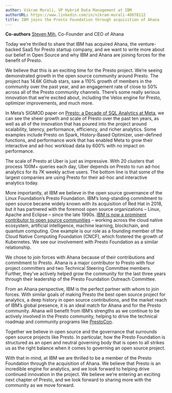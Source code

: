 ```yaml
---
author: Vikram Murali, VP Hybrid Data Management at IBM
authorURL: https://www.linkedin.com/in/vikram-murali-40878112
title: IBM joins the Presto Foundation through acquisition of Ahana
---
```


**Co-authors**
[Steven Mih](https://www.linkedin.com/in/stevenmih/), Co-Founder and CEO of Ahana

Today we’re thrilled to share that IBM has acquired Ahana, the venture-backed SaaS for Presto startup company, and we want to write more about our belief in Open Source and why IBM and Ahana are joining forces for the benefit of Presto.

<!--truncate-->

We believe that this is an exciting time for the Presto project. We’re seeing demonstrated growth in the open source community around Presto. The project has 14.6K Github stars, saw a 110% growth of members in the community over the past year, and an engagement rate of close to 50% across all of the Presto community channels. There’s some really serious innovation that we’re excited about, including the Velox engine for Presto, optimizer improvements, and much more.

In Meta’s SIGMOD paper on [Presto: a Decade of SQL Analytics at Meta](https://scontent-sjc3-1.xx.fbcdn.net/v/t39.8562-6/338697424_1576642486169536_1067048833935401645_n.pdf?_nc_cat=110&ccb=1-7&_nc_sid=ad8a9d&_nc_ohc=E5c57G_Am8oAX-Crm1F&_nc_ht=scontent-sjc3-1.xx&oh=00_AfC8DLG2VexS295zbgZSUxAsE8KpiLDWxOyeP9GwrIgR1g&oe=6438C9D7), we can see the sheer growth and scale of Presto over the past ten years, as well as all of the innovation that has poured into the project around scalability, latency, performance, efficiency, and richer analytics. Some examples include Presto on Spark, History-Based Optimizer, user-defined functions, and performance work that has enabled Meta to grow their interactive and ad-hoc workload data by 600% with no impact on performance.

The scale of Presto at Uber is just as impressive. With 20 clusters that process 100M+ queries each day, Uber depends on Presto to run ad-hoc analytics for its 7K weekly active users. The bottom line is that some of the largest companies are using Presto for their ad-hoc and interactive analytics today.

More importantly, at IBM we believe in the open source governance of the Linux Foundation’s Presto Foundation. IBM’s long-standing commitment to open source became widely known with its acquisition of Red Hat in 2018, but it has partnered with the foremost open source organizations – Linux, Apache and Eclipse – since the late 1990s. [IBM is now a prominent contributor to open source communities](https://www.ibm.com/opensource/) – working across the cloud native ecosystem, artificial intelligence, machine learning, blockchain, and quantum computing. One example is our role as a founding member of the Cloud Native Computing Foundation (CNCF), which fostered the growth of Kubernetes. We see our involvement with Presto Foundation as a similar relationship.

We chose to join forces with Ahana because of their contributions and commitment to Presto. Ahana is a major contributor to Presto with four project committers and two Technical Steering Committee members. Further, they’ve actively helped grow the community for the last three years through their leadership of the Presto Foundation Outreach Committee.

From an Ahana perspective, IBM is the perfect partner with whom to join forces. With similar goals of making Presto the best open source project for analytics, a deep history in open source contributions, and the market reach of IBM’s global presence, it is an ideal match for Ahana and for the Presto community. Ahana will benefit from IBM’s strengths as we continue to be actively involved in the Presto community, helping to drive the technical roadmap and community programs like [PrestoCon](https://events.linuxfoundation.org/prestocon-day/).

Together we believe in open source and the governance that surrounds open source projects like Presto. In particular, how the Presto Foundation is structured as an open and neutral governing body that is open to all strikes us as the right balance when it comes to governing an open source project.

With that in mind, at IBM we are thrilled to be a member of the Presto Foundation through the acquisition of Ahana. We believe that Presto is an incredible engine for analytics, and we look forward to helping drive continued innovation in the project. We believe we’re entering an exciting next chapter of Presto, and we look forward to sharing more with the community as we move forward.

